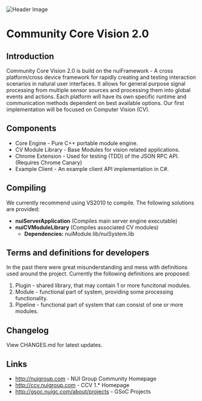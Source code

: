 ![Header Image](http://nuigroup.com/create/960-180-111111-ccv2)

Community Core Vision 2.0
=====================

Introduction
------------
Community Core Vision 2.0 is build on the nuiFramework - A cross platform/cross device framework for rapidly creating and testing interaction scenarios in natural user interfaces. It allows for general purpose signal processing from multiple sensor sources and processing them into global events and actions.
Each platform will have its own specific runtime and communication methods dependent on best available options. 
Our first implementation will be focused on Computer Vision (CV).

Components
------------
 - Core Engine - Pure C++ portable module engine.
 - CV Module Library - Base Modules for vision related applications.
 - Chrome Extension - Used for testing (TDD) of the JSON RPC API. (Requires Chrome Canary)
 - Example Client - An example client API implementation in C#.

Compiling 
------------
We currently recommend using VS2010 to compile. The following solutions are provided:

  - **nuiServerApplication** (Compiles main server engine executable)
  - **nuiCVModuleLibrary** (Compiles associated CV modules)
     - **Dependencies:** nuiModule.lib/nuiSystem.lib

Terms and definitions for developers
------------
In the past there were great misunderstanding and mess with definitions used 
around the project. Currently the following definitions are proposed:
1. Plugin - shared library, that may contain 1 or more funcitonal modules.
2. Module - functional part of system, providing some processing functionality.
3. Pipeline - functional part of system that can consist of one or more modules.

Changelog
------------
View CHANGES.md for latest updates.

Links
------------
 - http://nuigroup.com - NUI Group Community Homepage
 - http://ccv.nuigroup.com - CCV 1.* Homepage
 - http://gsoc.nuigc.com/about/projects - GSoC Projects
